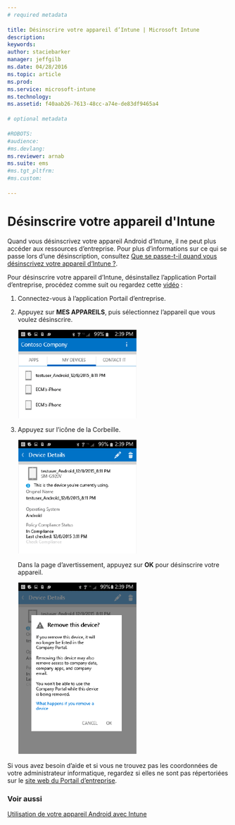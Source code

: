 ```yaml
---
# required metadata

title: Désinscrire votre appareil d’Intune | Microsoft Intune
description:
keywords:
author: staciebarker
manager: jeffgilb
ms.date: 04/28/2016
ms.topic: article
ms.prod:
ms.service: microsoft-intune
ms.technology:
ms.assetid: f40aab26-7613-48cc-a74e-de83df9465a4

# optional metadata

#ROBOTS:
#audience:
#ms.devlang:
ms.reviewer: arnab
ms.suite: ems
#ms.tgt_pltfrm:
#ms.custom:

---
```



# Désinscrire votre appareil d'Intune

Quand vous désinscrivez votre appareil Android d’Intune, il ne peut plus accéder aux ressources d’entreprise.  Pour plus d’informations sur ce qui se passe lors d’une désinscription, consultez [Que se passe-t-il quand vous désinscrivez votre appareil d’Intune ?](what-happens-if-you-unenroll-your-device-from-intune-android.md).

Pour désinscrire votre appareil d’Intune, désinstallez l’application Portail d’entreprise, procédez comme suit ou regardez cette [vidéo](http://aka.ms/gyq2du) :

1.  Connectez-vous à l’application Portail d’entreprise.

2.  Appuyez sur **MES APPAREILS**, puis sélectionnez l’appareil que vous voulez désinscrire.

    ![android-company-portal-unenroll-choose-device](./media/andr-1-my-devices-choose.png)

3.  Appuyez sur l’icône de la Corbeille.

    ![android-company-portal-unenroll-tap-trash](./media/andr-2-tap-trashcan.png)

    Dans la page d’avertissement, appuyez sur **OK** pour désinscrire votre appareil.

    ![android-company-portal-unenroll-warning](./media/andr-3-warning-about-remove.png)

Si vous avez besoin d’aide et si vous ne trouvez pas les coordonnées de votre administrateur informatique, regardez si elles ne sont pas répertoriées sur le [site web du Portail d’entreprise](http://portal.manage.microsoft.com).

### Voir aussi
[Utilisation de votre appareil Android avec Intune](using-your-android-device-with-intune.md)

<!--HONumber=Jun16_HO1-->


